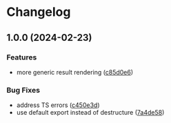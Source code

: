 # Changelog

## 1.0.0 (2024-02-23)


### Features

* more generic result rendering ([c85d0e6](https://github.com/from-static-labs/static-search/commit/c85d0e68185c5bd4dbc362d39081df2f9fc94571))


### Bug Fixes

* address TS errors ([c450e3d](https://github.com/from-static-labs/static-search/commit/c450e3dc93f09d8434375a68a0f8c623c4db060b))
* use default export instead of destructure ([7a4de58](https://github.com/from-static-labs/static-search/commit/7a4de58e1baffeb4ce3912d93052ad9d66883164))
